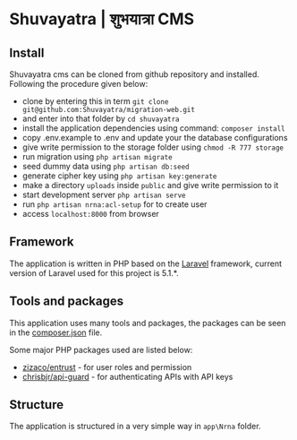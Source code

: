 # Shuvayatra | शुभयात्रा CMS  

## Install

Shuvayatra cms can be cloned from github repository and installed. Following the procedure given below:

* clone by entering this in term `git clone git@github.com:Shuvayatra/migration-web.git`
* and enter into that folder by `cd shuvayatra`
* install the application dependencies using command: `composer install`
* copy .env.example to .env and update your the database configurations
* give write permission to the storage folder using `chmod -R 777 storage`
* run migration using `php artisan migrate`
* seed dummy data using `php artisan db:seed`
* generate cipher key using `php artisan key:generate`
* make a directory `uploads` inside `public` and give write permission to it
* start development server `php artisan serve`
* run `php artisan nrna:acl-setup` for to create user
* access `localhost:8000` from browser

## Framework

The application is written in PHP based on the [Laravel](http://laravel.com) framework, current version of Laravel
used for this project is 5.1.*.


## Tools and packages

This application uses many tools and packages, the packages can
be seen in the [composer.json](https://github.com/Shuvayatra/migration-web/blob/master/composer.json) file.

Some major PHP packages used are listed below:

* [zizaco/entrust](https://packagist.org/packages/zizaco/entrust) - for user roles and permission
* [chrisbjr/api-guard](https://packagist.org/packages/chrisbjr/api-guard) - for authenticating APIs with API keys 

## Structure

The application is structured in a very simple way in `app\Nrna` folder.




